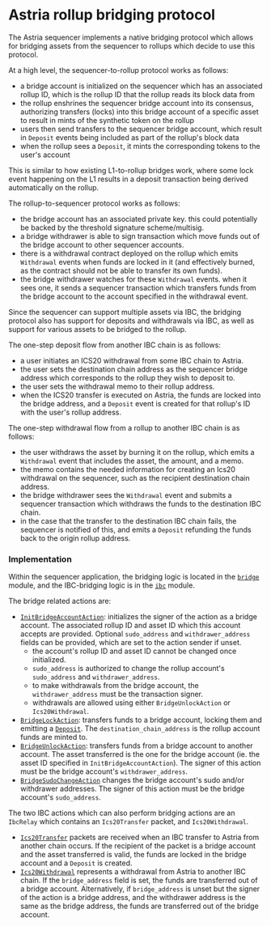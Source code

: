 # Astria rollup bridging protocol

The Astria sequencer implements a native bridging protocol which allows for bridging assets from the sequencer to rollups which decide to use this protocol.

At a high level, the sequencer-to-rollup protocol works as follows:

- a bridge account is initialized on the sequencer which has an associated rollup ID, which is the rollup ID that the rollup reads its block data from
- the rollup enshrines the sequencer bridge account into its consensus, authorizing transfers (locks) into this bridge account of a specific asset to result in mints of the synthetic token on the rollup
- users then send transfers to the sequencer bridge account, which result in `Deposit` events being included as part of the rollup's block data
- when the rollup sees a `Deposit`, it mints the corresponding tokens to the user's account

This is similar to how existing L1-to-rollup bridges work, where some lock event happening on the L1 results in a deposit transaction being derived automatically on the rollup.

The rollup-to-sequencer protocol works as follows:
- the bridge account has an associated private key. this could potentially be backed by the threshold signature scheme/multisig.
- a bridge withdrawer is able to sign transaction which move funds out of the bridge account to other sequencer accounts.
- there is a withdrawal contract deployed on the rollup which emits `Withdrawal` events when funds are locked in it (and effectively burned, as the contract should not be able to transfer its own funds).
- the bridge withdrawer watches for these `Withdrawal` events. when it sees one, it sends a sequencer transaction which transfers funds from the bridge account to the account specified in the withdrawal event.

Since the sequencer can support multiple assets via IBC, the bridging protocol also has support for deposits and withdrawals via IBC, as well as support for various assets to be bridged to the rollup.

The one-step deposit flow from another IBC chain is as follows:
- a user initiates an ICS20 withdrawal from some IBC chain to Astria.
- the user sets the destination chain address as the sequencer bridge address which corresponds to the rollup they wish to deposit to.
- the user sets the withdrawal memo to their rollup address.
- when the ICS20 transfer is executed on Astria, the funds are locked into the bridge address, and a `Deposit` event is created for that rollup's ID with the user's rollup address.

The one-step withdrawal flow from a rollup to another IBC chain is as follows:
- the user withdraws the asset by burning it on the rollup, which emits a `Withdrawal` event that includes the asset, the amount, and a memo.
- the memo contains the needed information for creating an Ics20 withdrawal on the sequencer, such as the recipient destination chain address.
- the bridge withdrawer sees the `Withdrawal` event and submits a sequencer transaction which withdraws the funds to the destination IBC chain.
- in the case that the transfer to the destination IBC chain fails, the sequencer is notified of this, and emits a `Deposit` refunding the funds back to the origin rollup address.

### Implementation

Within the sequencer application, the bridging logic is located in the [`bridge`](https://github.com/astriaorg/astria/tree/main/crates/astria-sequencer/src/bridge) module, and the IBC-bridging logic is in the [`ibc`](https://github.com/astriaorg/astria/tree/main/crates/astria-sequencer/src/ibc) module. 

The bridge related actions are:
- [`InitBridgeAccountAction`](https://github.com/astriaorg/astria/blob/6902ef35370e5980a76302fc756e1a9a56af21b5/proto/protocolapis/astria/protocol/transactions/v1alpha1/types.proto#L167): initializes the signer of the action as a bridge account. The associated rollup ID and asset ID which this account accepts are provided. Optional `sudo_address` and `withdrawer_address` fields can be provided, which are set to the action sender if unset.
    - the account's rollup ID and asset ID cannot be changed once initialized.
    - `sudo_address` is authorized to change the rollup account's `sudo_address` and `withdrawer_address`.
    - to make withdrawals from the bridge account, the `withdrawer_address` must be the transaction signer.
    - withdrawals are allowed using either `BridgeUnlockAction` or `Ics20Withdrawal`.
- [`BridgeLockAction`](https://github.com/astriaorg/astria/blob/6902ef35370e5980a76302fc756e1a9a56af21b5/proto/protocolapis/astria/protocol/transactions/v1alpha1/types.proto#L188): transfers funds to a bridge account, locking them and emitting a [`Deposit`](https://github.com/astriaorg/astria/blob/6902ef35370e5980a76302fc756e1a9a56af21b5/proto/sequencerblockapis/astria/sequencerblock/v1alpha1/block.proto#L76). The `destination_chain_address` is the rollup account funds are minted to.
- [`BridgeUnlockAction`](https://github.com/astriaorg/astria/blob/main/proto/protocolapis/astria/protocol/transactions/v1alpha1/types.proto#L207): transfers funds from a bridge account to another account. The asset transferred is the one for the bridge account (ie. the asset ID specified in `InitBridgeAccountAction`). The signer of this action must be the bridge account's `withdrawer_address`.
- [`BridgeSudoChangeAction`](https://github.com/astriaorg/astria/blob/6902ef35370e5980a76302fc756e1a9a56af21b5/proto/protocolapis/astria/protocol/transactions/v1alpha1/types.proto#L222) changes the bridge account's sudo and/or withdrawer addresses. The signer of this action must be the bridge account's `sudo_address`.

The two IBC actions which can also perform bridging actions are an `IbcRelay` which contains an `Ics20Transfer` packet, and `Ics20Withdrawal`.
- [`Ics20Transfer`](https://github.com/astriaorg/astria/blob/6902ef35370e5980a76302fc756e1a9a56af21b5/crates/astria-sequencer/src/ibc/ics20_transfer.rs#L370) packets are received when an IBC transfer to Astria from another chain occurs. If the recipient of the packet is a bridge account and the asset transferred is valid, the funds are locked in the bridge account and a `Deposit` is created.
- [`Ics20Withdrawal`](https://github.com/astriaorg/astria/blob/6902ef35370e5980a76302fc756e1a9a56af21b5/proto/protocolapis/astria/protocol/transactions/v1alpha1/types.proto#L102) represents a withdrawal from Astria to another IBC chain. If the `bridge_address` field is set, the funds are transferred out of a bridge account. Alternatively, if `bridge_address` is unset but the signer of the action is a bridge address, and the withdrawer address is the same as the bridge address, the funds are transferred out of the bridge account.
